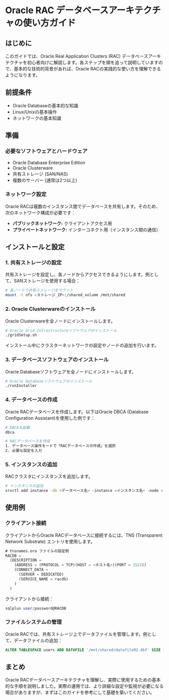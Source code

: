 # Oracle RAC データベースアーキテクチャの使い方ガイド

## はじめに
このガイドでは、Oracle Real Application Clusters (RAC) データベースアーキテクチャを初心者向けに解説します。各ステップを順を追って説明していますので、基本的な技術的背景があれば、Oracle RACの実践的な使い方を理解できるようになります。

## 前提条件
- Oracle Databaseの基本的な知識
- Linux/Unixの基本操作
- ネットワークの基本知識

## 準備
### 必要なソフトウェアとハードウェア
- Oracle Database Enterprise Edition
- Oracle Clusterware
- 共有ストレージ (SAN/NAS)
- 複数のサーバー (通常は2つ以上)

### ネットワーク設定
Oracle RACは複数のインスタンス間でデータベースを共有します。そのため、次のネットワーク構成が必要です：
- **パブリックネットワーク:** クライアントアクセス用
- **プライベートネットワーク:** インターコネクト用（インスタンス間の通信）

## インストールと設定

### 1. 共有ストレージの設定
共有ストレージを設定し、各ノードからアクセスできるようにします。例として、SANストレージを使用する場合：
```bash
# 各ノードで共有ストレージをマウント
mount -t nfs <ストレージ_IP>:/shared_volume /mnt/shared
```

### 2. Oracle Clusterwareのインストール
Oracle Clusterwareを全ノードにインストールします。
```bash
# Oracle Grid Infrastructureソフトウェアのインストール
./gridSetup.sh
```
インストール中にクラスターネットワークの設定やノードの追加を行います。

### 3. データベースソフトウェアのインストール
Oracle Databaseソフトウェアを全ノードにインストールします。
```bash
# Oracle Databaseソフトウェアのインストール
./runInstaller
```

### 4. データベースの作成
Oracle RACデータベースを作成します。以下はOracle DBCA (Database Configuration Assistant)を使用した例です：
```bash
# DBCAを起動
dbca

# RACデータベースを作成
1. データベース操作モードで「RACデータベースの作成」を選択
2. 必要な設定を入力
```

### 5. インスタンスの追加
RACクラスタにインスタンスを追加します。
```bash
# インスタンスの追加
srvctl add instance -db <データベース名> -instance <インスタンス名> -node <ノード名>
```

## 使用例

### クライアント接続
クライアントからOracle RACデータベースに接続するには、TNS (Transparent Network Substrate) エントリを使用します。
```sql
# tnsnames.ora ファイルの設定例
RACDB =
  (DESCRIPTION =
    (ADDRESS = (PROTOCOL = TCP)(HOST = <ホスト名>)(PORT = 1521))
    (CONNECT_DATA =
      (SERVER = DEDICATED)
      (SERVICE_NAME = racdb)
    )
  )
```
クライアントから接続：
```sql
sqlplus user/password@RACDB
```

### ファイルシステムの管理
Oracle RACでは、共有ストレージ上でデータファイルを管理します。例として、データファイルの追加：
```sql
ALTER TABLESPACE users ADD DATAFILE '/mnt/shared/datafile02.dbf' SIZE 100M;
```

## まとめ
Oracle RACデータベースアーキテクチャを理解し、実際に使用するための基本的な手順を説明しました。実際の運用では、より詳細な設定や監視が必要になる場合がありますが、まずはこのガイドを参考にして基礎を築いてください。